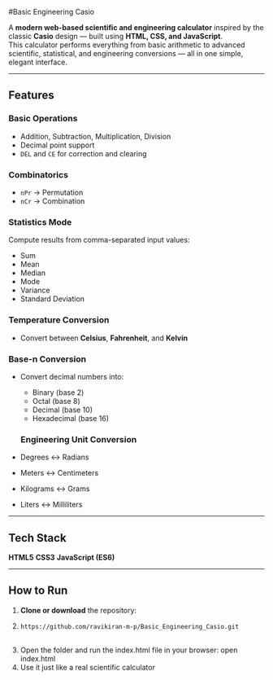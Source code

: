 #Basic Engineering Casio

A **modern web-based scientific and engineering calculator** inspired by the classic **Casio** design — built using **HTML, CSS, and JavaScript**.  
This calculator performs everything from basic arithmetic to advanced scientific, statistical, and engineering conversions — all in one simple, elegant interface.

---
## Features

### Basic Operations
- Addition, Subtraction, Multiplication, Division  
- Decimal point support  
- `DEL` and `CE` for correction and clearing

### Combinatorics
- `nPr` → Permutation  
- `nCr` → Combination

### Statistics Mode
Compute results from comma-separated input values:
- Sum  
- Mean  
- Median  
- Mode  
- Variance  
- Standard Deviation  

### Temperature Conversion
- Convert between **Celsius**, **Fahrenheit**, and **Kelvin**

### Base-n Conversion
- Convert decimal numbers into:
  - Binary (base 2)
  - Octal (base 8)
  - Decimal (base 10)
  - Hexadecimal (base 16)
 
  ### Engineering Unit Conversion
- Degrees ↔ Radians  
- Meters ↔ Centimeters  
- Kilograms ↔ Grams  
- Liters ↔ Milliliters  

---

## Tech Stack
**HTML5** 
**CSS3**
**JavaScript (ES6)** 


---

##  How to Run

1. **Clone or download** the repository:
2. ```bash
   https://github.com/ravikiran-m-p/Basic_Engineering_Casio.git
 
3. Open the folder and run the index.html file in your browser:  open index.html
4. Use it just like a real scientific calculator

